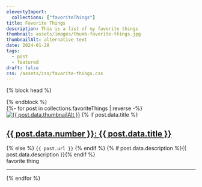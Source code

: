 ```yaml
---
eleventyImport:
  collections: ["favoriteThings"]
title: Favorite Things
description: This is a list of my favorite things
thumbnail: assets/images/thumb-favorite-things.jpg
thumbnailAlt: alternative text 
date: 2024-01-28
tags: 
  - post
  - featured
draft: false
css: /assets/css/favorite-things.css
---
```


{% block head %}
<link rel="stylesheet" href="/assets/css/breathing.css" />
{% endblock %}

<div class="grid"> {%- for post in collections.favoriteThings | reverse -%}  
  <div class="card">
    <div class="card-body">
		<a href="{{ post.url }}">
      <img class="custom-size-images" src="../../{{ post.data.thumbnail }}" alt=" {{ post.data.thumbnailAlt }}"></a>
    {% if post.data.title %}<h2><a href="{{ post.url }}">{{ post.data.number }}: {{ post.data.title }}</a></h2>
			{% else %}
			<code>{{ post.url }}</code>
			{% endif %}</a>
		{% if post.data.description %}{{ post.data.description }}{% endif %}
	  </div>
  <div class="card-footer">
            <div class="resource-tag">favorite thing</div>
            <hr>
        </div>
</div>
{% endfor %}
</div>